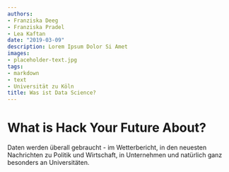 ```yaml
---
authors:
- Franziska Deeg
- Franziska Pradel
- Lea Kaftan
date: "2019-03-09"
description: Lorem Ipsum Dolor Si Amet
images:
- placeholder-text.jpg
tags:
- markdown
- text
- Universität zu Köln
title: Was ist Data Science?
---
```


# What is Hack Your Future About?

Daten werden überall gebraucht - im Wetterbericht, in den neuesten Nachrichten zu Politik und Wirtschaft, in Unternehmen und natürlich ganz besonders an Universitäten. 
<!--more-->

